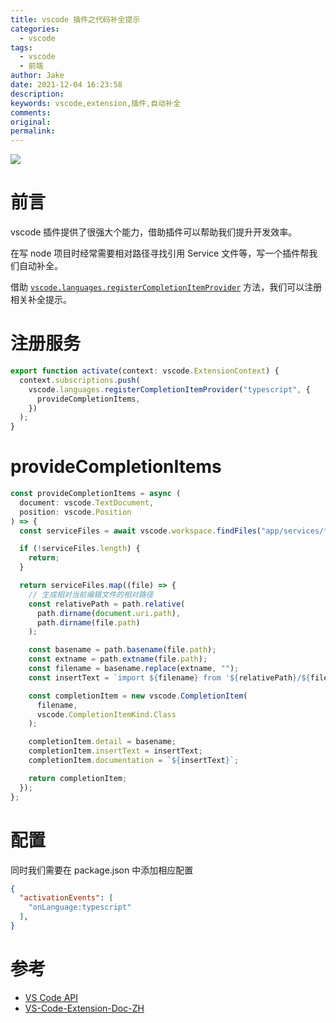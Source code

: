 ```yaml
---
title: vscode 插件之代码补全提示
categories:
  - vscode
tags:
  - vscode
  - 前端
author: Jake
date: 2021-12-04 16:23:58
description:
keywords: vscode,extension,插件,自动补全
comments:
original:
permalink:
---
```


![](/images/vscode-插件之代码补全提示/v2-30670b252d59bcc15c040f783d79f5e9_720w.png)

<!--more-->

# 前言

vscode 插件提供了很强大个能力，借助插件可以帮助我们提升开发效率。

在写 node 项目时经常需要相对路径寻找引用 Service 文件等，写一个插件帮我们自动补全。

借助 [`vscode.languages.registerCompletionItemProvider`](https://code.visualstudio.com/api/references/vscode-api) 方法，我们可以注册相关补全提示。

# 注册服务

```ts
export function activate(context: vscode.ExtensionContext) {
  context.subscriptions.push(
    vscode.languages.registerCompletionItemProvider("typescript", {
      provideCompletionItems,
    })
  );
}
```

# provideCompletionItems

```ts
const provideCompletionItems = async (
  document: vscode.TextDocument,
  position: vscode.Position
) => {
  const serviceFiles = await vscode.workspace.findFiles("app/services/**/*.ts");

  if (!serviceFiles.length) {
    return;
  }

  return serviceFiles.map((file) => {
    // 生成相对当前编辑文件的相对路径
    const relativePath = path.relative(
      path.dirname(document.uri.path),
      path.dirname(file.path)
    );

    const basename = path.basename(file.path);
    const extname = path.extname(file.path);
    const filename = basename.replace(extname, "");
    const insertText = `import ${filename} from '${relativePath}/${filename}';\n${filename}`;

    const completionItem = new vscode.CompletionItem(
      filename,
      vscode.CompletionItemKind.Class
    );

    completionItem.detail = basename;
    completionItem.insertText = insertText;
    completionItem.documentation = `${insertText}`;

    return completionItem;
  });
};
```

# 配置

同时我们需要在 package.json 中添加相应配置

```json
{
  "activationEvents": [
    "onLanguage:typescript"
  ],
}
```

# 参考

- [VS Code API](https://code.visualstudio.com/api/references/vscode-api)
- [VS-Code-Extension-Doc-ZH](https://github.com/Liiked/VS-Code-Extension-Doc-ZH)